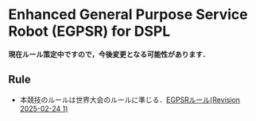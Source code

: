 # Enhanced General Purpose Service Robot (EGPSR) for DSPL

**現在ルール策定中ですので，今後変更となる可能性があります．**

## Rule
* 本競技のルールは世界大会のルールに準じる．[EGPSRルール(Revision 2025-02-24 1)](https://robocupathome.github.io/RuleBook/rulebook/master.pdf#page=64)
